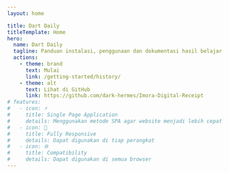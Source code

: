```yaml
---
layout: home

title: Dart Daily
titleTemplate: Home
hero:
  name: Dart Daily
  tagline: Panduan instalasi, penggunaan dan dokumentasi hasil belajar Dart
  actions:
    - theme: brand
      text: Mulai
      link: /getting-started/history/
    - theme: alt
      text: Lihat di GitHub
      link: https://github.com/dark-hermes/Imora-Digital-Receipt
# features:
#   - icon: ⚡
#     title: Single Page Application
#     details: Menggunakan metode SPA agar website menjadi lebih cepat
#   - icon: 💪
#     title: Fully Responsive
#     details: Dapat digunakan di tiap perangkat
#   - icon: 🌐
#     title: Compatibility
#     details: Dapat digunakan di semua browser
---
```

